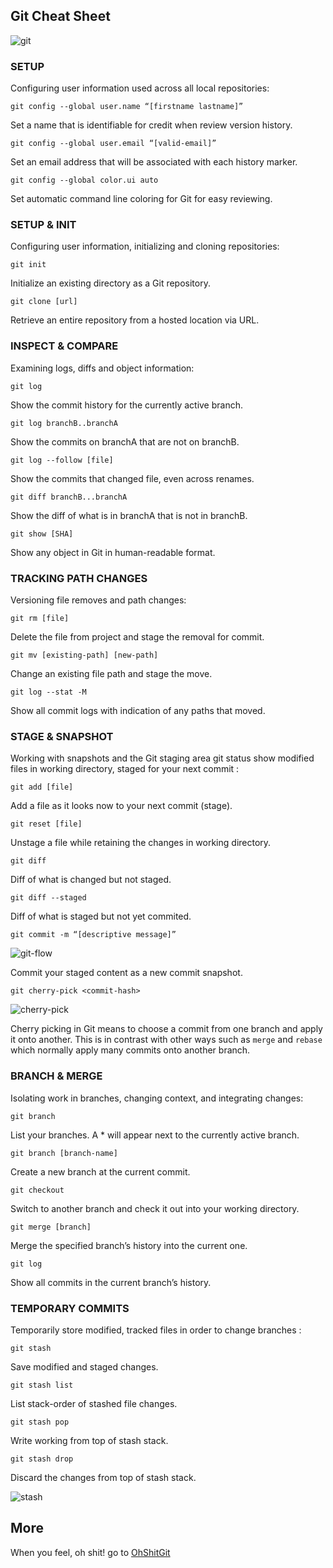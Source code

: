 ## Git Cheat Sheet

![git](https://github.com/Survivor75/Developer-Handbook/blob/master/images/git.png)

### SETUP

Configuring user information used across all local repositories:

    git config --global user.name “[firstname lastname]” 

Set a name that is identifiable for credit when review version history.

`git config --global user.email “[valid-email]”` 

Set an email address that will be associated with each history marker.

    git config --global color.ui auto 

Set automatic command line coloring for Git for easy reviewing.

### SETUP & INIT

Configuring user information, initializing and cloning repositories:

    git init 

Initialize an existing directory as a Git repository.

    git clone [url] 

Retrieve an entire repository from a hosted location via URL.


### INSPECT & COMPARE 

Examining logs, diffs and object information:

    git log 

Show the commit history for the currently active branch.

    git log branchB..branchA 

Show the commits on branchA that are not on branchB.

    git log --follow [file] 

Show the commits that changed file, even across renames.

    git diff branchB...branchA 

Show the diff of what is in branchA that is not in branchB.

    git show [SHA] 

Show any object in Git in human-readable format.

### TRACKING PATH CHANGES 

Versioning file removes and path changes:

    git rm [file] 

Delete the file from project and stage the removal for commit.

    git mv [existing-path] [new-path] 

Change an existing file path and stage the move.

    git log --stat -M 

Show all commit logs with indication of any paths that moved.


### STAGE & SNAPSHOT 

Working with snapshots and the Git staging area git status show modified files in working directory, staged for your next commit :

    git add [file] 

Add a file as it looks now to your next commit (stage).

    git reset [file] 

Unstage a file while retaining the changes in working directory.

    git diff 

Diff of what is changed but not staged.

    git diff --staged 

Diff of what is staged but not yet commited.

    git commit -m “[descriptive message]” 

![git-flow](https://github.com/Survivor75/Developer-Handbook/blob/master/images/git-1.png)

Commit your staged content as a new commit snapshot.

    git cherry-pick <commit-hash>
![cherry-pick](https://github.com/Survivor75/Developer-Handbook/blob/master/images/git-cherry-pick-a-commit.jpg)

Cherry picking in Git means to choose a commit from one branch and apply it onto another. This is in contrast with other ways such as  `merge`  and  `rebase`  which normally apply many commits onto another branch.

### BRANCH & MERGE 

Isolating work in branches, changing context, and integrating changes:

    git branch 

List your branches. A * will appear next to the currently active branch.

    git branch [branch-name] 

Create a new branch at the current commit.

    git checkout 

Switch to another branch and check it out into your working directory.

    git merge [branch] 

Merge the specified branch’s history into the current one.

    git log 

Show all commits in the current branch’s history.


### TEMPORARY COMMITS 

Temporarily store modified, tracked files in order to change branches :

    git stash 

Save modified and staged changes.

    git stash list 

List stack-order of stashed file changes.

    git stash pop 

Write working from top of stash stack.

    git stash drop 

Discard the changes from top of stash stack.


![stash](https://github.com/Survivor75/Developer-Handbook/blob/master/images/how-git-stash-it.svg)


## More

When you feel, oh shit! go to  [OhShitGit](https://ohshitgit.com/)
